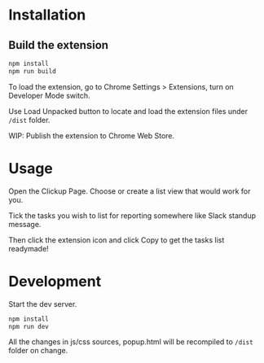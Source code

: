 # Installation

## Build the extension
```bash
npm install
npm run build
```

To load the extension, go to Chrome Settings > Extensions, turn on Developer Mode switch.

Use Load Unpacked button to locate and load the extension files under `/dist` folder.

WIP: Publish the extension to Chrome Web Store.

# Usage
Open the Clickup Page. Choose or create a list view that would work for you.

Tick the tasks you wish to list for reporting somewhere like Slack standup message.

Then click the extension icon and click Copy to get the tasks list readymade!

# Development
Start the dev server.

```bash
npm install
npm run dev
```

All the changes in js/css sources, popup.html will be recompiled to `/dist` folder on change.